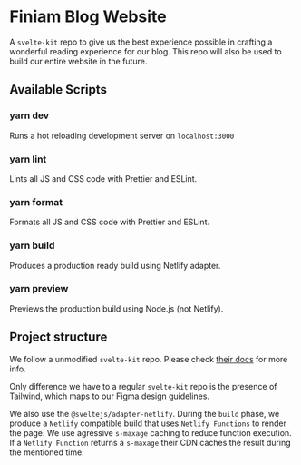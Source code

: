 # Finiam Blog Website

A `svelte-kit` repo to give us the best experience possible in crafting a wonderful reading experience for our blog. This repo will also be used to build our entire website in the future.

## Available Scripts

### yarn dev

Runs a hot reloading development server on `localhost:3000`

### yarn lint

Lints all JS and CSS code with Prettier and ESLint.

### yarn format

Formats all JS and CSS code with Prettier and ESLint.

### yarn build

Produces a production ready build using Netlify adapter.

### yarn preview

Previews the production build using Node.js (not Netlify).

## Project structure

We follow a unmodified `svelte-kit` repo. Please check [their docs](https://kit.svelte.dev/docs) for more info.

Only difference we have to a regular `svelte-kit` repo is the presence of Tailwind, which maps to our Figma design guidelines.

We also use the `@sveltejs/adapter-netlify`. During the `build` phase, we produce a `Netlify` compatible build that uses `Netlify Functions` to render the page. We use agressive `s-maxage` caching to reduce function execution. If a `Netlify Function` returns a `s-maxage` their CDN caches the result during the mentioned time.
